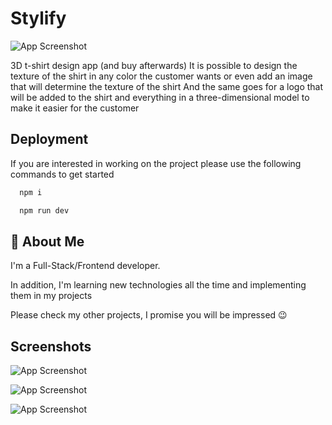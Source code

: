 
# Stylify
![App Screenshot](https://res.cloudinary.com/de2rdmsca/image/upload/v1703774594/tilify_lib1xh.png)

3D t-shirt design app (and buy afterwards)
It is possible to design the texture of the shirt in any color the customer wants or even add an image that will determine the texture of the shirt
And the same goes for a logo that will be added to the shirt and everything in a three-dimensional model to make it easier for the customer




## Deployment
If you are interested in working on the project please use the following commands to get started

```bash
  npm i
```
```bash
  npm run dev
```


## 🚀 About Me
I'm a Full-Stack/Frontend developer.

In addition, I'm learning new technologies all the time and implementing them in my projects

Please check my other projects, I promise you will be impressed 😉


## Screenshots

![App Screenshot](https://res.cloudinary.com/de2rdmsca/image/upload/v1703774889/Screenshot_2023-12-28_164614_bf3ysx.png)

![App Screenshot](https://res.cloudinary.com/de2rdmsca/image/upload/v1703774889/Screenshot_2023-12-28_164741_v5nuu0.png)

![App Screenshot](https://res.cloudinary.com/de2rdmsca/image/upload/v1703774888/Screenshot_2023-12-28_164520_fxeanc.png)

